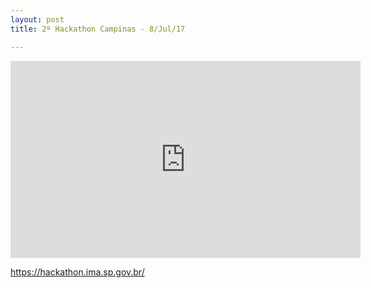 ```yaml
---
layout: post
title: 2º Hackathon Campinas - 8/Jul/17

---
```

<iframe width="560" height="315" src="https://www.youtube.com/embed/7Am4Oy739qY?rel=0" frameborder="0" allowfullscreen></iframe>

https://hackathon.ima.sp.gov.br/
